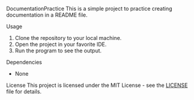 DocumentationPractice
This is a simple project to practice creating documentation in a README file.

Usage
1. Clone the repository to your local machine.
2. Open the project in your favorite IDE.
3. Run the program to see the output.

Dependencies
- None

License
This project is licensed under the MIT License - see the [LICENSE](LICENSE) file for details.
